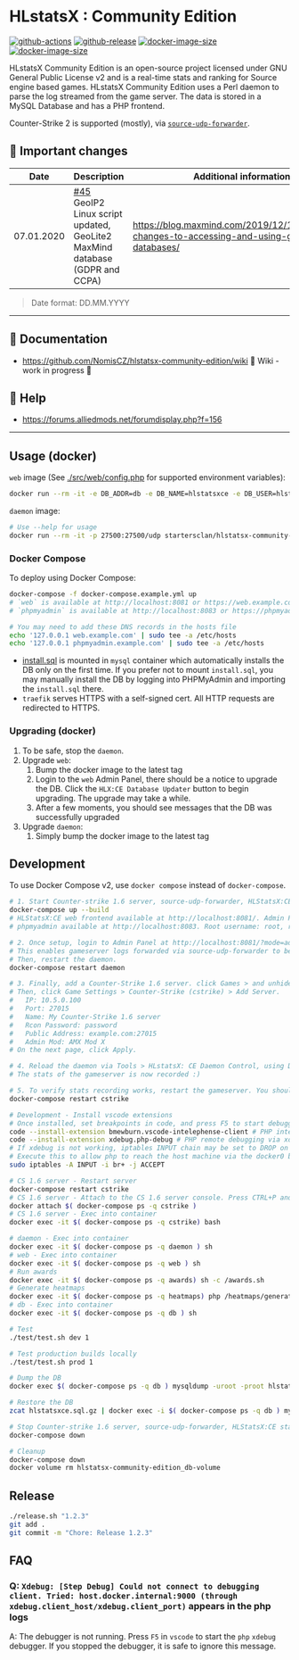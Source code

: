 # HLstatsX : Community Edition

[![github-actions](https://github.com/startersclan/hlstatsx-community-edition/workflows/ci-master-pr/badge.svg)](https://github.com/startersclan/hlstatsx-community-edition/actions)
[![github-release](https://img.shields.io/github/v/release/startersclan/hlstatsx-community-edition?style=flat-square)](https://github.com/startersclan/hlstatsx-community-edition/releases/)
[![docker-image-size](https://img.shields.io/docker/image-size/startersclan/hlstatsx-community-edition/master-web?label=web)](https://hub.docker.com/r/startersclan/hlstatsx-community-edition)
[![docker-image-size](https://img.shields.io/docker/image-size/startersclan/hlstatsx-community-edition/master-daemon?label=daemon)](https://hub.docker.com/r/startersclan/hlstatsx-community-edition)

HLstatsX Community Edition is an open-source project licensed
under GNU General Public License v2 and is a real-time stats
and ranking for Source engine based games. HLstatsX Community
Edition uses a Perl daemon to parse the log streamed from the
game server. The data is stored in a MySQL Database and has
a PHP frontend.

Counter-Strike 2 is supported (mostly), via [`source-udp-forwarder`](https://github.com/startersclan/source-udp-forwarder).

## :loudspeaker: Important changes

| Date  | Description | Additional information |
| ------------- | ------------- | ------------- |
| 07.01.2020  | [#45](https://github.com/NomisCZ/hlstatsx-community-edition/issues/45) GeoIP2 Linux script updated, GeoLite2 MaxMind database (GDPR and CCPA) | https://blog.maxmind.com/2019/12/18/significant-changes-to-accessing-and-using-geolite2-databases/ |

> Date format: DD.MM.YYYY

---

## :book: Documentation

- https://github.com/NomisCZ/hlstatsx-community-edition/wiki 🚧 Wiki - work in progress 🚧

## :speech_balloon: Help

- https://forums.alliedmods.net/forumdisplay.php?f=156

---

## Usage (docker)

`web` image (See [./src/web/config.php](./src/web/config.php) for supported environment variables):

```sh
docker run --rm -it -e DB_ADDR=db -e DB_NAME=hlstatsxce -e DB_USER=hlstatsxce -e DB_PASS=hlstatsxce -p 80:80 startersclan/hlstatsx-community-edition:1.11.2-web
```

`daemon` image:

```sh
# Use --help for usage
docker run --rm -it -p 27500:27500/udp startersclan/hlstatsx-community-edition:1.11.2-daemon --db-host=db:3306 --db-name=hlstatsxce --db-username=hlstatsxce --db-password=hlstatsxce #--help
```

### Docker Compose

To deploy using Docker Compose:

```sh
docker-compose -f docker-compose.example.yml up
# `web` is available at http://localhost:8081 or https://web.example.com
# `phpmyadmin` is available at http://localhost:8083 or https://phpmyadmin.example.com

# You may need to add these DNS records in the hosts file
echo '127.0.0.1 web.example.com' | sudo tee -a /etc/hosts
echo '127.0.0.1 phpmyadmin.example.com' | sudo tee -a /etc/hosts
```

- [install.sql](./src/sql/install.sql) is mounted in `mysql` container which automatically installs the DB only on the first time. If you prefer not to mount `install.sql`, you may manually install the DB by logging into PHPMyAdmin and importing the `install.sql` there.
- `traefik` serves HTTPS with a self-signed cert. All HTTP requests are redirected to HTTPS.

### Upgrading (docker)

1. To be safe, stop the `daemon`.
1. Upgrade `web`:
    1. Bump the docker image to the latest tag
    1. Login to the `web` Admin Panel, there should be a notice to upgrade the DB. Click the `HLX:CE Database Updater` button to begin upgrading. The upgrade may take a while.
    1. After a few moments, you should see messages that the DB was successfully upgraded
1. Upgrade `daemon`:
    1. Simply bump the docker image to the latest tag

## Development

To use Docker Compose v2, use `docker compose` instead of `docker-compose`.

```sh
# 1. Start Counter-strike 1.6 server, source-udp-forwarder, HLStatsX:CE stack
docker-compose up --build
# HLStatsX:CE web frontend available at http://localhost:8081/. Admin Panel username: admin, password 123456
# phpmyadmin available at http://localhost:8083. Root username: root, root password: root. Username: hlstatsxce, password: hlstatsxce

# 2. Once setup, login to Admin Panel at http://localhost:8081/?mode=admin. Click HLstatsX:CE Settings > Proxy Settings, change the daemon's proxy key to 'somedaemonsecret'
# This enables gameserver logs forwarded via source-udp-forwarder to be accepted by the daemon.
# Then, restart the daemon.
docker-compose restart daemon

# 3. Finally, add a Counter-Strike 1.6 server. click Games > and unhide 'cstrike' game.
# Then, click Game Settings > Counter-Strike (cstrike) > Add Server.
#   IP: 10.5.0.100
#   Port: 27015
#   Name: My Counter-Strike 1.6 server
#   Rcon Password: password
#   Public Address: example.com:27015
#   Admin Mod: AMX Mod X
# On the next page, click Apply.

# 4. Reload the daemon via Tools > HLstatsX: CE Daemon Control, using Daemon IP: daemon, port: 27500. You should see the daemon reloaded in the logs.
# The stats of the gameserver is now recorded :)

# 5. To verify stats recording works, restart the gameserver. You should see the daemon recording the gameserver logs. All the best :)
docker-compose restart cstrike

# Development - Install vscode extensions
# Once installed, set breakpoints in code, and press F5 to start debugging.
code --install-extension bmewburn.vscode-intelephense-client # PHP intellisense
code --install-extension xdebug.php-debug # PHP remote debugging via xdebug
# If xdebug is not working, iptables INPUT chain may be set to DROP on the docker bridge.
# Execute this to allow php to reach the host machine via the docker0 bridge
sudo iptables -A INPUT -i br+ -j ACCEPT

# CS 1.6 server - Restart server
docker-compose restart cstrike
# CS 1.6 server - Attach to the CS 1.6 server console. Press CTRL+P and then CTRL+Q to detach
docker attach $( docker-compose ps -q cstrike )
# CS 1.6 server - Exec into container
docker exec -it $( docker-compose ps -q cstrike) bash

# daemon - Exec into container
docker exec -it $( docker-compose ps -q daemon ) sh
# web - Exec into container
docker exec -it $( docker-compose ps -q web ) sh
# Run awards
docker exec -it $( docker-compose ps -q awards) sh -c /awards.sh
# Generate heatmaps
docker exec -it $( docker-compose ps -q heatmaps) php /heatmaps/generate.php #--disable-cache=true
# db - Exec into container
docker exec -it $( docker-compose ps -q db ) sh

# Test
./test/test.sh dev 1

# Test production builds locally
./test/test.sh prod 1

# Dump the DB
docker exec $( docker-compose ps -q db ) mysqldump -uroot -proot hlstatsxce | gzip > hlstatsxce.sql.gz

# Restore the DB
zcat hlstatsxce.sql.gz | docker exec -i $( docker-compose ps -q db ) mysql -uroot -proot hlstatsxce

# Stop Counter-strike 1.6 server, source-udp-forwarder, HLStatsX:CE stack
docker-compose down

# Cleanup
docker-compose down
docker volume rm hlstatsx-community-edition_db-volume
```

## Release

```sh
./release.sh "1.2.3"
git add .
git commit -m "Chore: Release 1.2.3"
```

## FAQ

### Q: `Xdebug: [Step Debug] Could not connect to debugging client. Tried: host.docker.internal:9000 (through xdebug.client_host/xdebug.client_port)` appears in the php logs

A: The debugger is not running. Press `F5` in `vscode` to start the `php` `xdebug` debugger. If you stopped the debugger, it is safe to ignore this message.
